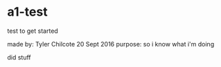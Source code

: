 # a1-test
test to get started

made by: Tyler Chilcote
20 Sept 2016
purpose: so i know what i'm doing

did stuff
